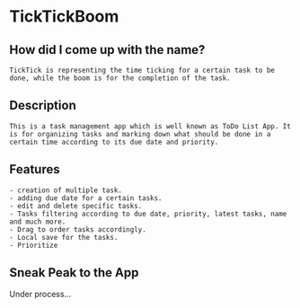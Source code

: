 # TickTickBoom

## How did I come up with the name?

    TickTick is representing the time ticking for a certain task to be done, while the boom is for the completion of the task. 

## Description

    This is a task management app which is well known as ToDo List App. It is for organizing tasks and marking down what should be done in a certain time according to its due date and priority. 

## Features

    - creation of multiple task.
    - adding due date for a certain tasks.
    - edit and delete specific tasks.
    - Tasks filtering according to due date, priority, latest tasks, name and much more.
    - Drag to order tasks accordingly.
    - Local save for the tasks.
    - Prioritize 

## Sneak Peak to the App

Under process...
